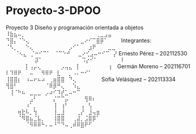# Proyecto-3-DPOO
Proyecto 3 Diseño y programación orientada a objetos    ⠸⣷⣦⠤⡀⠀⠀⠀⠀⠀⠀⠀⠀⠀⠀⠀⠀⠀⠀⠀⠀⠀⠀⢀⣀⣠⣤⠀⠀⠀
⠀                                                         ⠙⣿⡄⠈⠑⢄⠀⠀⠀⠀⠀⠀⠀⠀⠀⠀⠀⠀⠀⣀⠔⠊⠉⣿⡿⠁⠀⠀⠀
Integrantes:                                                ⠈⠣⡀⠀⠀⠑⢄⠀⠀⠀⠀⠀⠀⠀⠀⠀⡠⠊⠁⠀⠀⣰⠟⠀⠀⠀⣀⣀                         
                                                            ⠀⠀ ⠈⠢⣄⠀⡈⠒⠊⠉⠁⠀⠈⠉⠑⠚⠀⠀⣀⠔⢊⣠⠤⠒⠊⠉⠀⡜
Ernesto Pérez – 202112530                       ⠀⠀⠀⠀⠀⠀          ⠀⡽⠁⠀⠀⠀⠀⠀⠀⠀⠀⠀⠀⠩⡔⠊⠁⠀⠀⠀⠀⠀⠀⠇
                                                            ⠀⠀⠀⠀⠀⡇⢠⡤⢄⠀⠀⠀⠀⠀⡠⢤⣄⠀⡇⠀⠀⠀⠀⠀⠀⠀⢰⠀
Germán Moreno – 202116701                                         ⠇⠹⠿⠟⠀⠀⠤⠀⠀⠻⠿⠟⠀⣇⠀⠀⡀⠠⠄⠒⠊⠁⠀
⠀⠀⠀⠀⠀                                                           ⢸⣿⣿⡆⠀⠰⠤⠖⠦⠴⠀⢀⣶⣿⣿⠀⠙⢄⠀⠀⠀⠀⠀⠀
Sofia Velásquez – 202113334                                 ⠀⠀⠀⠀ ⢻⣿⠃⠀⠀⠀⠀⠀⠀⠀⠈⠿⡿⠛⢄⠀⠀⠱⣄⠀⠀⠀⠀
⠀⠀⠀⠀⠀⠀                                                          ⠀⢸⠈⠓⠦⠀⣀⣀⣀⠀⡠⠴⠊⠹⡞⣁⠤⠒⠉⠀⠀⠀
                                                          ⠀⠀⠀⠀⠀⠀⣠⠃⠀⠀⠀⠀⡌⠉⠉⡤⠀⠀⠀⠀⢻⠿⠆⠀⠀⠀⠀⠀⠀⠀
                                                          ⠀⠀⠀⠀⠀⠰⠁⡀⠀⠀⠀⠀⢸⠀⢰⠃⠀⠀⠀⢠⠀⢣⠀⠀⠀⠀⠀⠀⠀⠀
                                                          ⠀⠀⠀⢶⣗⠧⡀⢳⠀⠀⠀⠀⢸⣀⣸⠀⠀⠀⢀⡜⠀⣸⢤⣶⠀⠀⠀⠀⠀⠀
                                                          ⠀⠀⠀⠈⠻⣿⣦⣈⣧⡀⠀⠀⢸⣿⣿⠀⠀⢀⣼⡀⣨⣿⡿⠁⠀⠀⠀⠀⠀⠀
                                                          ⠀⠀⠀⠀⠀⠈⠻⠿⠿⠓⠄⠤⠘⠉⠙⠤⢀⠾⠿⣿⠟⠋









⠀⠀
